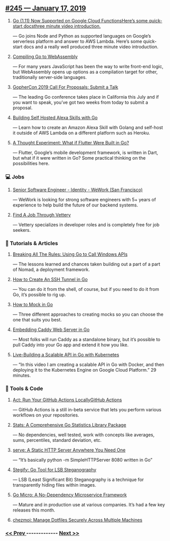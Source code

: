 ## [#245 — January 17, 2019](https://golangweekly.com/issues/245)

1. [Go (1.11) Now Supported on Google Cloud FunctionsHere’s some quick-start docsthree minute video introduction.](https://golangweekly.com/link/58105/web)

     — Go joins Node and Python as supported languages on Google’s serverless platform and answer to AWS Lambda. Here’s some quick-start docs and a really well produced three minute video introduction.
1. [Compiling Go to WebAssembly](https://golangweekly.com/link/58108/web)

     — For many years JavaScript has been the way to write front-end logic, but WebAssembly opens up options as a compilation target for other, traditionally server-side languages.
1. [GopherCon 2019 Call For Proposals: Submit a Talk](https://golangweekly.com/link/58110/web)

     — The leading Go conference takes place in California this July and if you want to speak, you’ve got two weeks from today to submit a proposal.
1. [Building Self Hosted Alexa Skills with Go](https://golangweekly.com/link/58111/web)

     — Learn how to create an Amazon Alexa Skill with Golang and self-host it outside of AWS Lambda on a different platform such as Heroku.
1. [A Thought Experiment: What if Flutter Were Built in Go?](https://golangweekly.com/link/58112/web)

     — Flutter, Google’s mobile development framework, is written in Dart, but what if it were written in Go? Some practical thinking on the possibilities here.
### 💻 Jobs

1. [Senior Software Engineer - Identity - WeWork (San Francisco)](https://golangweekly.com/link/58113/web)

     — WeWork is looking for strong software engineers with 5+ years of experience to help build the future of our backend systems.
1. [Find A Job Through Vettery](https://golangweekly.com/link/58114/web)

     — Vettery specializes in developer roles and is completely free for job seekers.
### 📘 Tutorials & Articles  

1. [Breaking All The Rules: Using Go to Call Windows APIs](https://golangweekly.com/link/58120/web)

     — The lessons learned and chances taken building out a part of a part of Nomad, a deployment framework.
1. [How to Create An SSH Tunnel in Go](https://golangweekly.com/link/58115/web)

     — You can do it from the shell, of course, but if you need to do it from Go, it’s possible to rig up.
1. [How to Mock in Go](https://golangweekly.com/link/58116/web)

     — Three different approaches to creating mocks so you can choose the one that suits you best.
1. [Embedding Caddy Web Server in Go](https://golangweekly.com/link/58117/web)

     — Most folks will run Caddy as a standalone binary, but it’s possible to pull Caddy into your Go app and extend it how you like.
1. [Live-Building a Scalable API in Go with Kubernetes](https://golangweekly.com/link/58119/web)

     — “In this video I am creating a scalable API in Go with Docker, and then deploying it to the Kubernetes Engine on Google Cloud Platform.” 29 minutes.
### 🔧 Tools & Code

1. [Act: Run Your GitHub Actions LocallyGitHub Actions](https://golangweekly.com/link/58121/web)

     — GitHub Actions is a still in-beta service that lets you perform various workflows on your repositories.
1. [Stats: A Comprehensive Go Statistics Library Package](https://golangweekly.com/link/58123/web)

     — No dependencies, well tested, work with concepts like averages, sums, percentiles, standard deviation, etc.
1. [serve: A Static HTTP Server Anywhere You Need One](https://golangweekly.com/link/58124/web)

     — “It’s basically python -m SimpleHTTPServer 8080 written in Go”
1. [Stegify: Go Tool for LSB Steganography](https://golangweekly.com/link/58125/web)

     — LSB (Least Significant Bit) Steganography is a technique for transparently hiding files within images.
1. [Go Micro: A No-Dependency Microservice Framework](https://golangweekly.com/link/58127/web)

     — Mature and in production use at various companies. It’s had a few key releases this month.
1. [chezmoi: Manage Dotfiles Securely Across Multiple Machines](https://golangweekly.com/link/58128/web)


### [ << Prev ](golangweekly-244.md) ------------- [ Next >> ](golangweekly-246.md)
